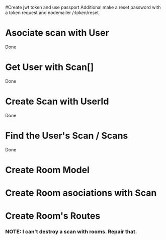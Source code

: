 #Create jwt token and use passport
Additional make a reset password with a token request and nodemailer
/:token/reset

# Asociate scan with User
Done
# Get User with Scan[]
Done
# Create Scan with UserId
Done
# Find the User's Scan / Scans
Done

# Create Room Model
# Create Room asociations with Scan
# Create Room's Routes

### NOTE: I can't destroy a scan with rooms. Repair that.